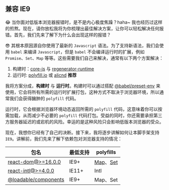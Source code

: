 ## 兼容 IE9

😂 当你面对低版本浏览器报错时，是不是内心极度焦躁？haha~ 我也经历过这样的煎熬。现在，请你放松我将为你梳理出最佳解决方案，让你可以轻松解决任何报错。首先，我们先来了解下为什么会出现这样的报错？

😎 其根本原因源自你使用了最新的 `Javascript` 语法。为了支持新语法，我们会使用 `babel` 来编译 `Javascript`，但是 `babel` 不会编译运行时的扩展，例如 `Promise`、`Set`、`Map` 等等。这些需要我们自己来解决，通常有以下两个方案解决：

  1. 构建时：[core-js](https://www.npmjs.com/package/core-js) 与 [regenerator-runtime](https://www.npmjs.com/package/regenerator-runtime)
  2. 运行时: [polyfill.io](https://polyfill.io/) 或 [alicnd](https://polyfill.alicdn.com) **推荐**  

我将方案分成，**构建时** 与 **运行时**。构建时可以通过搭配 [@babel/preset-env](https://www.npmjs.com/package/@babel/preset-env) 来使用，它会将所有所需的运行时扩展打包，这种方式不取决于浏览器环境，所以通常我们会获得臃肿的 `polyfill` 代码。

运行时，它会根据浏览器环境动态返回所需的 `polyfill` 代码，这意味着你可以按需加载，从而减少不必要的 `polyfill` 代码打包。受益的同时，你还需要承担第三方服务器延迟的或宕机的风险。幸运的是这种风险只会影响低版本浏览器的受众。

现在，我想你已经有了自己的决断。接下来，我将逐步讲解如何让本脚手架支持 `IE9`。讲解前，我们先来了解下依赖包对浏览器支持的情况：

包名 | 最低支持 | polyfills
---|---|---
[react-dom@>=16.0.0](https://zh-hans.reactjs.org/docs/react-dom.html#browser-support) | IE9+ | [Map](https://developer.mozilla.org/en-US/docs/Web/JavaScript/Reference/Global_Objects/Map)、[Set](https://developer.mozilla.org/en-US/docs/Web/JavaScript/Reference/Global_Objects/Set)
[react-intl@>=4.0.0](https://github.com/formatjs/react-intl/blob/master/docs/Getting-Started.md#runtime-requirements) | IE11+ | Intl
[@loadable/components](https://loadable-components.com/docs/faq/#which-browsers-are-supported) | IE9+ | Map、Set
